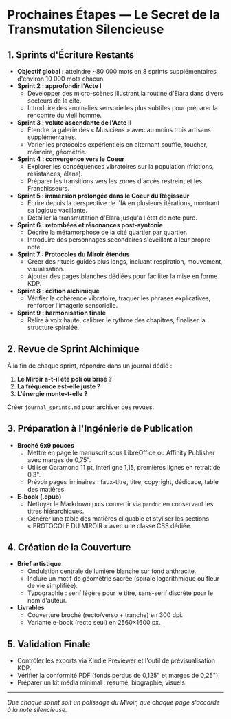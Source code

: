 # Prochaines Étapes — Le Secret de la Transmutation Silencieuse

## 1. Sprints d'Écriture Restants
- **Objectif global :** atteindre ~80 000 mots en 8 sprints supplémentaires d'environ 10 000 mots chacun.
- **Sprint 2 : approfondir l'Acte I**
  - Développer des micro-scènes illustrant la routine d'Elara dans divers secteurs de la cité.
  - Introduire des anomalies sensorielles plus subtiles pour préparer la rencontre du vieil homme.
- **Sprint 3 : volute ascendante de l'Acte II**
  - Étendre la galerie des « Musiciens » avec au moins trois artisans supplémentaires.
  - Varier les protocoles expérientiels en alternant souffle, toucher, mémoire, géométrie.
- **Sprint 4 : convergence vers le Coeur**
  - Explorer les conséquences vibratoires sur la population (frictions, résistances, élans).
  - Préparer les transitions vers les zones d'accès restreint et les Franchisseurs.
- **Sprint 5 : immersion prolongée dans le Coeur du Régisseur**
  - Écrire depuis la perspective de l'IA en plusieurs itérations, montrant sa logique vacillante.
  - Détailler la transmutation d'Elara jusqu'à l'état de note pure.
- **Sprint 6 : retombées et résonances post-syntonie**
  - Décrire la métamorphose de la cité quartier par quartier.
  - Introduire des personnages secondaires s'éveillant à leur propre note.
- **Sprint 7 : Protocoles du Miroir étendus**
  - Créer des rituels guidés plus longs, incluant respiration, mouvement, visualisation.
  - Ajouter des pages blanches dédiées pour faciliter la mise en forme KDP.
- **Sprint 8 : édition alchimique**
  - Vérifier la cohérence vibratoire, traquer les phrases explicatives, renforcer l'imagerie sensorielle.
- **Sprint 9 : harmonisation finale**
  - Relire à voix haute, calibrer le rythme des chapitres, finaliser la structure spiralée.

## 2. Revue de Sprint Alchimique
À la fin de chaque sprint, répondre dans un journal dédié :
1. **Le Miroir a-t-il été poli ou brisé ?**
2. **La fréquence est-elle juste ?**
3. **L'énergie monte-t-elle ?**

Créer `journal_sprints.md` pour archiver ces revues.

## 3. Préparation à l'Ingénierie de Publication
- **Broché 6x9 pouces**
  - Mettre en page le manuscrit sous LibreOffice ou Affinity Publisher avec marges de 0,75".
  - Utiliser Garamond 11 pt, interligne 1,15, premières lignes en retrait de 0,3".
  - Prévoir pages liminaires : faux-titre, titre, copyright, dédicace, table des matières.
- **E-book (.epub)**
  - Nettoyer le Markdown puis convertir via `pandoc` en conservant les titres hiérarchiques.
  - Générer une table des matières cliquable et styliser les sections « PROTOCOLE DU MIROIR » avec une classe CSS dédiée.

## 4. Création de la Couverture
- **Brief artistique**
  - Ondulation centrale de lumière blanche sur fond anthracite.
  - Inclure un motif de géométrie sacrée (spirale logarithmique ou fleur de vie simplifiée).
  - Typographie : serif légère pour le titre, sans-serif discrète pour le nom d'auteur.
- **Livrables**
  - Couverture broché (recto/verso + tranche) en 300 dpi.
  - Variante e-book (recto seul) en 2560×1600 px.

## 5. Validation Finale
- Contrôler les exports via Kindle Previewer et l'outil de prévisualisation KDP.
- Vérifier la conformité PDF (fonds perdus de 0,125" et marges de 0,25").
- Préparer un kit média minimal : résumé, biographie, visuels.

---
_Que chaque sprint soit un polissage du Miroir, que chaque page s'accorde à la note silencieuse._
